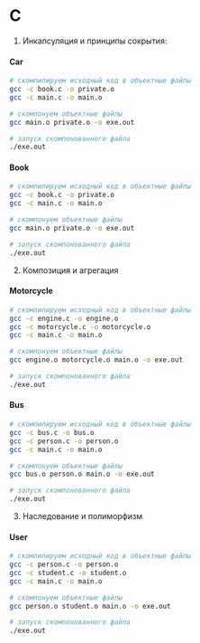 # C

1. Инкапсуляция и принципы сокрытия:
#### Car
```zsh
# скомпилируем исходный код в объектные файлы
gcc -c book.c -o private.o
gcc -c main.c -o main.o

# скомпонуем объектные файлы
gcc main.o private.o -o exe.out

# запуск скомпонованного файла
./exe.out
```
#### Book
```zsh
# скомпилируем исходный код в объектные файлы
gcc -c book.c -o private.o 
gcc -c main.c -o main.o

# скомпонуем объектные файлы
gcc main.o private.o -o exe.out

# запуск скомпонованного файла
./exe.out
```

2. Композиция и агрегация
#### Motorcycle
```zsh
# скомпилируем исходный код в объектные файлы
gcc -c engine.c -o engine.o 
gcc -c motorcycle.c -o motorcycle.o 
gcc -c main.c -o main.o

# скомпонуем объектные файлы
gcc engine.o motorcycle.o main.o -o exe.out

# запуск скомпонованного файла
./exe.out
```
#### Bus
```zsh
# скомпилируем исходный код в объектные файлы
gcc -c bus.c -o bus.o 
gcc -c person.c -o person.o 
gcc -c main.c -o main.o

# скомпонуем объектные файлы
gcc bus.o person.o main.o -o exe.out

# запуск скомпонованного файла
./exe.out
```
3. Наследование и полиморфизм
#### User
```zsh
# скомпилируем исходный код в объектные файлы
gcc -c person.c -o person.o 
gcc -c student.c -o student.o 
gcc -c main.c -o main.o

# скомпонуем объектные файлы
gcc person.o student.o main.o -o exe.out

# запуск скомпонованного файла
./exe.out
```
